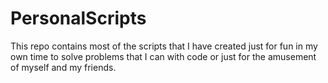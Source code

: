 # PersonalScripts
This repo contains most of the scripts that I have created just for fun in my own time to solve problems that I can with code or just for the amusement of myself and my friends.
